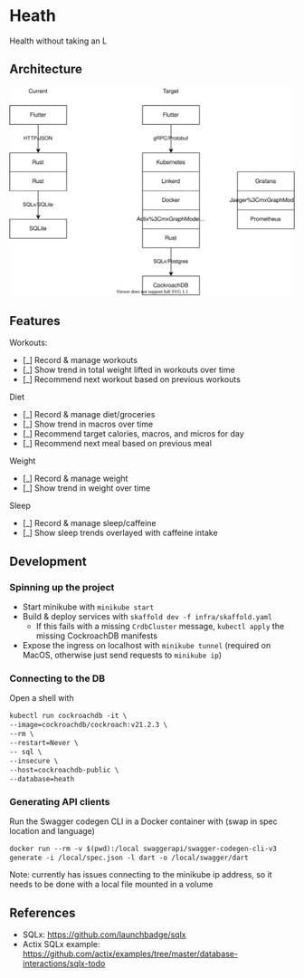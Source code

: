 # Heath

Health without taking an L

## Architecture

![Architecture Diagram](./arch.drawio.svg)

## Features

Workouts:
- [_] Record & manage workouts
- [_] Show trend in total weight lifted in workouts over time
- [_] Recommend next workout based on previous workouts

Diet
- [_] Record & manage diet/groceries
- [_] Show trend in macros over time
- [_] Recommend target calories, macros, and micros for day
- [_] Recommend next meal based on previous meal

Weight
- [_] Record & manage weight
- [_] Show trend in weight over time

Sleep
- [_] Record & manage sleep/caffeine
- [_] Show sleep trends overlayed with caffeine intake

## Development

### Spinning up the project

- Start minikube with `minikube start`
- Build & deploy services with `skaffold dev -f infra/skaffold.yaml`
  - If this fails with a missing `CrdbCluster` message, `kubectl apply` the missing CockroachDB manifests
- Expose the ingress on localhost with `minikube tunnel` (required on MacOS, otherwise just send requests to `minikube ip`)

### Connecting to the DB

Open a shell with
```
kubectl run cockroachdb -it \
--image=cockroachdb/cockroach:v21.2.3 \
--rm \
--restart=Never \
-- sql \
--insecure \
--host=cockroachdb-public \
--database=heath
```

### Generating API clients

Run the Swagger codegen CLI in a Docker container with (swap in spec location and language)
```
docker run --rm -v $(pwd):/local swaggerapi/swagger-codegen-cli-v3 generate -i /local/spec.json -l dart -o /local/swagger/dart
```
Note: currently has issues connecting to the minikube ip address, so it needs to be done with a local file mounted in a volume

## References

- SQLx: https://github.com/launchbadge/sqlx
- Actix SQLx example: https://github.com/actix/examples/tree/master/database-interactions/sqlx-todo
